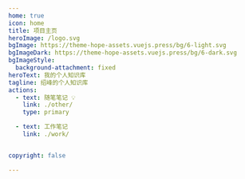 ```yaml
---
home: true
icon: home
title: 项目主页
heroImage: /logo.svg
bgImage: https://theme-hope-assets.vuejs.press/bg/6-light.svg
bgImageDark: https://theme-hope-assets.vuejs.press/bg/6-dark.svg
bgImageStyle:
  background-attachment: fixed
heroText: 我的个人知识库
tagline: 绍峰的个人知识库
actions:
  - text: 随笔笔记 💡
    link: ./other/
    type: primary

  - text: 工作笔记
    link: ./work/


copyright: false

---
```


